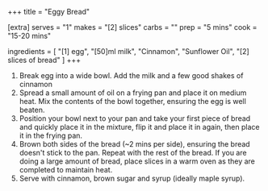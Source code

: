 +++
title = "Eggy Bread"

[extra]
serves = "1"
makes = "[2] slices"
carbs = ""
prep = "5 mins"
cook = "15-20 mins"

ingredients = [
  "[1] egg",
  "[50]ml milk",
  "Cinnamon",
  "Sunflower Oil",
  "[2] slices of bread"
]
+++

1. Break egg into a wide bowl. Add the milk and a few good shakes of cinnamon
1. Spread a small amount of oil on a frying pan and place it on medium heat. Mix the contents of the bowl together, ensuring the egg is well beaten.
1. Position your bowl next to your pan and take your first piece of bread and quickly place it in the mixture, flip it and place it in again, then place it in the frying pan.
1. Brown both sides of the bread (~2 mins per side), ensuring the bread doesn't stick to the pan. Repeat with the rest of the bread. If you are doing a large amount of bread, place slices in a warm oven as they are completed to maintain heat.
1. Serve with cinnamon, brown sugar and syrup (ideally maple syrup).